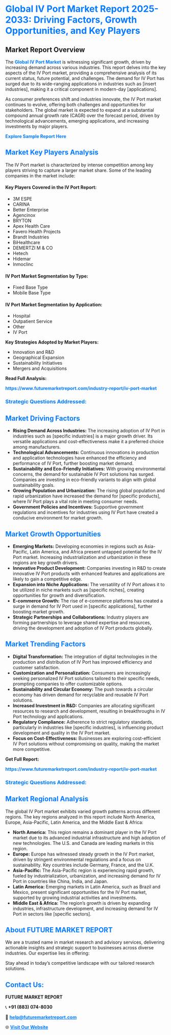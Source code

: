 <h1 style="color: #007BFF;">Global IV Port Market Report 2025-2033: Driving Factors, Growth Opportunities, and Key Players</h1>

<section id="overview">
<h2>Market Report Overview</h2>
<p>The <a href="https://www.futuremarketreport.com/industry-report/iv-port-market" style="color: #007BFF; text-decoration: none;"><strong>Global IV Port Market</strong></a> is witnessing significant growth, driven by increasing demand across various industries. This report delves into the key aspects of the IV Port market, providing a comprehensive analysis of its current status, future potential, and challenges. The demand for IV Port has surged due to its wide-ranging applications in industries such as [insert industries], making it a critical component in modern-day [applications].</p>
<p>As consumer preferences shift and industries innovate, the IV Port market continues to evolve, offering both challenges and opportunities for stakeholders. The global market is expected to expand at a substantial compound annual growth rate (CAGR) over the forecast period, driven by technological advancements, emerging applications, and increasing investments by major players.</p>
</section>

<section id="overview">
<p><a href="https://www.futuremarketreport.com/request-sample/reportId=125327" style="color: #007BFF; text-decoration: none;"><strong>Explore Sample Report Here</strong></a></p>
</section>

<section id="key-players">
<h2 style="color: #007BFF;">Market Key Players Analysis</h2>
<p>The IV Port market is characterized by intense competition among key players striving to capture a larger market share. Some of the leading companies in the market include:</p>
<h4>Key Players Covered in the IV Port Report:</h4>
<ul><li>3M ESPE</li><li>CARINA</li><li>Better Enterprise</li><li>Agencinox</li><li>BRYTON</li><li>Apex Health Care</li><li>Favero Health Projects</li><li>Brandt Industries</li><li>BiHealthcare</li><li>DEMERTZI M &amp; CO</li><li>Hetech</li><li>Hidemar</li><li>Inmoclinc</li></ul>
<h4>IV Port Market Segmentation by Type:</h4>
<ul><li>Fixed Base Type</li><li>Mobile Base Type</li></ul>

<h4>IV Port Market Segmentation by Application:</h4>
<ul><li>Hospital</li><li>Outpatient Service</li><li>Other</li><li>IV Port</li></ul>
<p><strong>Key Strategies Adopted by Market Players:</strong></p>
<ul>
<li>Innovation and R&D</li>
<li>Geographical Expansion</li>
<li>Sustainability Initiatives</li>
<li>Mergers and Acquisitions</li>
</ul>
</section>

<section>
<p><strong>Read Full Analysis: </strong></p><a href="https://www.futuremarketreport.com/industry-report/iv-port-market" style="color: #007BFF; text-decoration: none;"><strong>https://www.futuremarketreport.com/industry-report/iv-port-market</strong></a>
<h3 style="color: #007BFF;">Strategic Questions Addressed:</h3>
</section>

<section id="driving-factors">
<h2 style="color: #007BFF;">Market Driving Factors</h2>
<ul>
<li><strong>Rising Demand Across Industries:</strong> The increasing adoption of IV Port in industries such as [specific industries] is a major growth driver. Its versatile applications and cost-effectiveness make it a preferred choice among manufacturers.</li>
<li><strong>Technological Advancements:</strong> Continuous innovations in production and application technologies have enhanced the efficiency and performance of IV Port, further boosting market demand.</li>
<li><strong>Sustainability and Eco-Friendly Initiatives:</strong> With growing environmental concerns, the demand for sustainable IV Port solutions has surged. Companies are investing in eco-friendly variants to align with global sustainability goals.</li>
<li><strong>Growing Population and Urbanization:</strong> The rising global population and rapid urbanization have increased the demand for [specific products], where IV Port plays a vital role in meeting consumer needs.</li>
<li><strong>Government Policies and Incentives:</strong> Supportive government regulations and incentives for industries using IV Port have created a conducive environment for market growth.</li>
</ul>
</section>

<section id="growth-opportunities">
<h2 style="color: #007BFF;">Market Growth Opportunities</h2>
<ul>
<li><strong>Emerging Markets:</strong> Developing economies in regions such as Asia-Pacific, Latin America, and Africa present untapped potential for the IV Port market. Increasing industrialization and urbanization in these regions are key growth drivers.</li>
<li><strong>Innovative Product Development:</strong> Companies investing in R&D to create innovative IV Port products with enhanced features and applications are likely to gain a competitive edge.</li>
<li><strong>Expansion into Niche Applications:</strong> The versatility of IV Port allows it to be utilized in niche markets such as [specific niches], creating opportunities for growth and diversification.</li>
<li><strong>E-commerce Growth:</strong> The rise of e-commerce platforms has created a surge in demand for IV Port used in [specific applications], further boosting market growth.</li>
<li><strong>Strategic Partnerships and Collaborations:</strong> Industry players are forming partnerships to leverage shared expertise and resources, driving the development and adoption of IV Port products globally.</li>
</ul>
</section>

<section id="trending-factors">
<h2 style="color: #007BFF;">Market Trending Factors</h2>
<ul>
<li><strong>Digital Transformation:</strong> The integration of digital technologies in the production and distribution of IV Port has improved efficiency and customer satisfaction.</li>
<li><strong>Customization and Personalization:</strong> Consumers are increasingly seeking personalized IV Port solutions tailored to their specific needs, prompting companies to offer customizable options.</li>
<li><strong>Sustainability and Circular Economy:</strong> The push towards a circular economy has driven demand for recyclable and reusable IV Port solutions.</li>
<li><strong>Increased Investment in R&D:</strong> Companies are allocating significant resources to research and development, resulting in breakthroughs in IV Port technology and applications.</li>
<li><strong>Regulatory Compliance:</strong> Adherence to strict regulatory standards, particularly in industries like [specific industries], is influencing product development and quality in the IV Port market.</li>
<li><strong>Focus on Cost-Effectiveness:</strong> Businesses are exploring cost-efficient IV Port solutions without compromising on quality, making the market more competitive.</li>
</ul>
</section>

<section>
<p><strong>Get Full Report: </strong></p><a href="https://www.futuremarketreport.com/industry-report/iv-port-market" style="color: #007BFF; text-decoration: none;"><strong>https://www.futuremarketreport.com/industry-report/iv-port-market</strong></a>
<h3 style="color: #007BFF;">Strategic Questions Addressed:</h3>
</section>


<section id="regional-analysis">
<h2 style="color: #007BFF;">Market Regional Analysis</h2>
<p>The global IV Port market exhibits varied growth patterns across different regions. The key regions analyzed in this report include North America, Europe, Asia-Pacific, Latin America, and the Middle East & Africa:</p>
<ul>
<li><strong>North America:</strong> This region remains a dominant player in the IV Port market due to its advanced industrial infrastructure and high adoption of new technologies. The U.S. and Canada are leading markets in this region.</li>
<li><strong>Europe:</strong> Europe has witnessed steady growth in the IV Port market, driven by stringent environmental regulations and a focus on sustainability. Key countries include Germany, France, and the U.K.</li>
<li><strong>Asia-Pacific:</strong> The Asia-Pacific region is experiencing rapid growth, fueled by industrialization, urbanization, and increasing demand for IV Port in countries like China, India, and Japan.</li>
<li><strong>Latin America:</strong> Emerging markets in Latin America, such as Brazil and Mexico, present significant opportunities for the IV Port market, supported by growing industrial activities and investments.</li>
<li><strong>Middle East & Africa:</strong> The region’s growth is driven by expanding industries, infrastructure development, and increasing demand for IV Port in sectors like [specific sectors].</li>
</ul>
</section>

<footer>
<h2 style="color: #007BFF;">About FUTURE MARKET REPORT</h2>
<p>We are a trusted name in market research and advisory services, delivering actionable insights and strategic support to businesses across diverse industries. Our expertise lies in offering:</p>

<p>Stay ahead in today’s competitive landscape with our tailored research solutions.</p>

<h2 style="color: #007BFF;">Contact Us:</h2>
<p><strong>FUTURE MARKET REPORT</strong></p>
<p>📞 <strong>+91 (883) 074-8030</strong></p>
<p>📧 <strong><a href="mailto:help@futuremarketreport.com" style="color: #007BFF;">help@futuremarketreport.com</a></strong></p>
<p>🌐 <strong><a href="https://www.futuremarketreport.com/" style="color: #007BFF;">Visit Our Website</a></strong></p>
</footer>